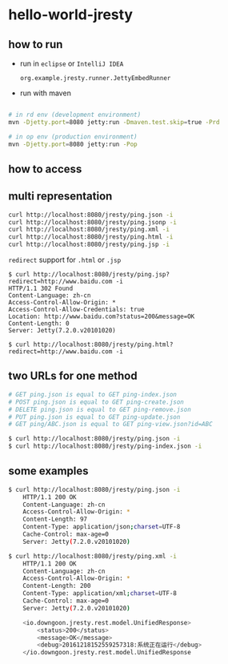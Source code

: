 # hello-world-jresty

## how to run

- run in ``eclipse`` or ``IntelliJ IDEA``

	``org.example.jresty.runner.JettyEmbedRunner``

- run with maven

``` bash

# in rd env (development environment)
mvn -Djetty.port=8080 jetty:run -Dmaven.test.skip=true -Prd

# in op env (production environment)
mvn -Djetty.port=8080 jetty:run -Pop
```

## how to access

## multi representation

``` bash
curl http://localhost:8080/jresty/ping.json -i
curl http://localhost:8080/jresty/ping.jsonp -i
curl http://localhost:8080/jresty/ping.xml -i
curl http://localhost:8080/jresty/ping.html -i
curl http://localhost:8080/jresty/ping.jsp -i
```

``redirect`` support for ``.html`` or ``.jsp``

```
$ curl http://localhost:8080/jresty/ping.jsp?redirect=http://www.baidu.com -i
HTTP/1.1 302 Found
Content-Language: zh-cn
Access-Control-Allow-Origin: *
Access-Control-Allow-Credentials: true
Location: http://www.baidu.com?status=200&message=OK
Content-Length: 0
Server: Jetty(7.2.0.v20101020)

$ curl http://localhost:8080/jresty/ping.html?redirect=http://www.baidu.com -i

```

## two URLs for one method

``` bash
# GET ping.json is equal to GET ping-index.json
# POST ping.json is equal to GET ping-create.json
# DELETE ping.json is equal to GET ping-remove.json
# PUT ping.json is equal to GET ping-update.json
# GET ping/ABC.json is equal to GET ping-view.json?id=ABC

$ curl http://localhost:8080/jresty/ping.json -i
$ curl http://localhost:8080/jresty/ping-index.json -i
```

## some examples

``` bash
$ curl http://localhost:8080/jresty/ping.json -i
	HTTP/1.1 200 OK
	Content-Language: zh-cn
	Access-Control-Allow-Origin: *
	Content-Length: 97
	Content-Type: application/json;charset=UTF-8
	Cache-Control: max-age=0
	Server: Jetty(7.2.0.v20101020)

$ curl http://localhost:8080/jresty/ping.xml -i
	HTTP/1.1 200 OK
	Content-Language: zh-cn
	Access-Control-Allow-Origin: *
	Content-Length: 200
	Content-Type: application/xml;charset=UTF-8
	Cache-Control: max-age=0
	Server: Jetty(7.2.0.v20101020)

	<io.downgoon.jresty.rest.model.UnifiedResponse>
  		<status>200</status>
  		<message>OK</message>
  		<debug>20161218152559257318:系统正在运行</debug>
	</io.downgoon.jresty.rest.model.UnifiedResponse
```
